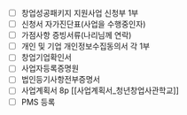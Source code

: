 - [ ] 창업성공패키지 지원사업 신청부 1부
- [ ] 신청서 자가진단표(사업을 수행중인자)
- [ ] 가점사항 증빙서류(나리님께 연락)
- [ ] 개인 및 기업 개인정보수집동의서 각 1부
- [ ] 창업기업확인서
- [ ] 사업자등록증명원
- [ ] 법인등기사항전부증명서
- [ ] 사업계획서 8p [[사업계획서_청년창업사관학교]]
- [ ] PMS 등록